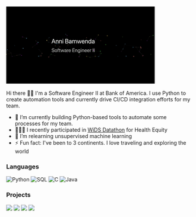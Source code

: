 ![Banner](https://github.com/Anni-Bamwenda/Anni-Bamwenda/blob/main/banner.gif)

Hi there 👋🏾 I'm a Software Engineer II at Bank of America. I use Python to create automation tools and currently drive CI/CD integration efforts for my team.
- 🔭 I’m currently building Python-based tools to automate some processes for my team.
- 👩🏾‍💻 I recently participated in [WiDS Datathon](https://www.kaggle.com/competitions/widsdatathon2024-challenge2) for Health Equity
- 🌱 I’m relearning unsupervised machine learning
- ⚡ Fun fact: I've been to 3 continents. I love traveling and exploring the world

### Languages

![Python](https://img.shields.io/badge/-Python-000?style=for-the-badge&logo=Python)
![SQL](https://img.shields.io/badge/-SQL-000?style=for-the-badge&logo=MySQL)
![C](https://img.shields.io/badge/-C-000?style=for-the-badge&logo=C)
![Java](https://img.shields.io/badge/-Java-000?style=for-the-badge&logo=Java&logoColor=007396)


### Projects

[![](https://img.shields.io/badge/%F0%9F%93%8D%20Wids%20Datathon-000?style=for-the-badge)](https://github.com/Anni-Bamwenda/WidsDatathon)
[![](https://img.shields.io/badge/%F0%9F%93%8D%20Accenture%20Internship-000?style=for-the-badge)](https://github.com/Anni-Bamwenda/Accenture-Project)
[![](https://img.shields.io/badge/-%20%F0%9F%91%A9%F0%9F%8F%BE%E2%80%8D%F0%9F%92%BB%20Industry%20Classification-000?style=for-the-badge)](https://github.com/Anni-Bamwenda/Industry_Classification-Project)
[![](https://img.shields.io/badge/%F0%9F%8F%A0%20House%20Price%20Prediction-000?style=for-the-badge)](https://github.com/Anni-Bamwenda/House-Pricing-Prediciton-Project)


